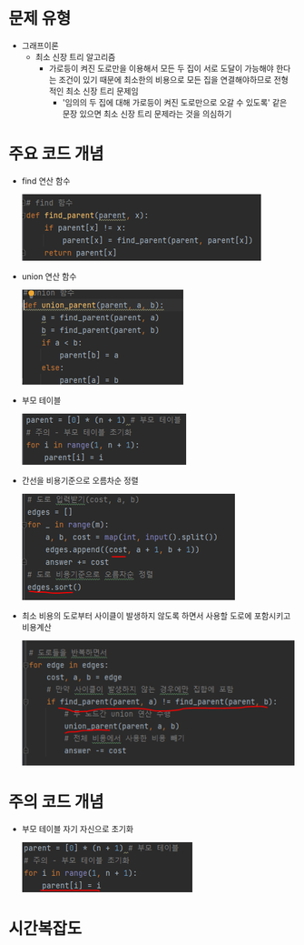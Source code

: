 # 문제 유형 
- 그래프이론 
  - 최소 신장 트리 알고리즘  
    - 가로등이 켜진 도로만을 이용해서 모든 두 집이 서로 도달이 가능해야 한다는 조건이 있기 때문에 최소한의 비용으로 모든 집을 연결해야하므로 전형적인 최소 신장 트리 문제임
      - '임의의 두 집에 대해 가로등이 켜진 도로만으로 오갈 수 있도록' 같은 문장 있으면 최소 신장 트리 문제라는 것을 의심하기 
      
# 주요 코드 개념
- find 연산 함수

  ![img_9.png](img_9.png)

- union 연산 함수

  ![img_10.png](img_10.png)

- 부모 테이블

  ![img_11.png](img_11.png)

- 간선을 비용기준으로 오름차순 정렬

  ![img_12.png](img_12.png)

- 최소 비용의 도로부터 사이클이 발생하지 않도록 하면서 사용할 도로에 포함시키고 비용계산

  ![img_13.png](img_13.png)

# 주의 코드 개념 
- 부모 테이블 자기 자신으로 초기화

  ![img_14.png](img_14.png)

# 시간복잡도 